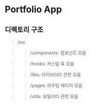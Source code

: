 # Portfolio App

## 디렉토리 구조
>/src

  >>/components: 컴포넌트 모음

  >>/hooks: 커스텀 훅 모음

  >>/libs: 라이브러리 관련 모음

  >>/pages: 라우팅 페이지 모음

  >>/utils: 유틸리티 관련 모음
